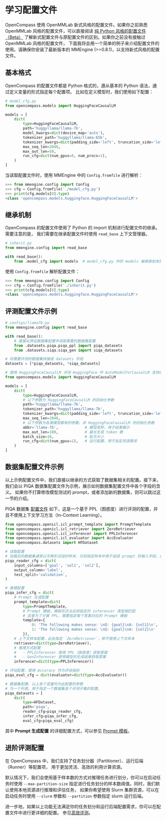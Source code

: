# 学习配置文件

OpenCompass 使用 OpenMMLab 新式风格的配置文件。如果你之前熟悉 OpenMMLab 风格的配置文件，可以直接阅读
[纯 Python 风格的配置文件（Beta）](https://mmengine.readthedocs.io/zh_CN/latest/advanced_tutorials/config.html#python-beta)
了解新式配置文件与原配置文件的区别。如果你之前没有接触过 OpenMMLab 风格的配置文件，
下面我将会用一个简单的例子来介绍配置文件的使用。请确保你安装了最新版本的 MMEngine (>=0.8.1)，以支持新式风格的配置文件。

## 基本格式

OpenCompass 的配置文件都是 Python 格式的，遵从基本的 Python 语法，通过定义变量的形式指定每个配置项。
比如在定义模型时，我们使用如下配置：

```python
# model_cfg.py
from opencompass.models import HuggingFaceCausalLM

models = [
    dict(
        type=HuggingFaceCausalLM,
        path='huggyllama/llama-7b',
        model_kwargs=dict(device_map='auto'),
        tokenizer_path='huggyllama/llama-65b',
        tokenizer_kwargs=dict(padding_side='left', truncation_side='left'),
        max_seq_len=2048,
        max_out_len=50,
        run_cfg=dict(num_gpus=8, num_procs=1),
    )
]
```

当读取配置文件时，使用 MMEngine 中的 `Config.fromfile` 进行解析：

```python
>>> from mmengine.config import Config
>>> cfg = Config.fromfile('./model_cfg.py')
>>> print(cfg.models[0].type)
<class 'opencompass.models.huggingface.HuggingFaceCausalLM'>
```

## 继承机制

OpenCompass 的配置文件使用了 Python 的 import 机制进行配置文件的继承。需要注意的是，
我们需要在继承配置文件时使用 `read_base` 上下文管理器。

```python
# inherit.py
from mmengine.config import read_base

with read_base():
    from .model_cfg import models  # model_cfg.py 中的 models 被继承到本配置文件
```

使用 `Config.fromfile` 解析配置文件：

```python
>>> from mmengine.config import Config
>>> cfg = Config.fromfile('./inherit.py')
>>> print(cfg.models[0].type)
<class 'opencompass.models.huggingface.HuggingFaceCausalLM'>
```

## 评测配置文件示例

```python
# configs/llama7b.py
from mmengine.config import read_base

with read_base():
    # 直接从预设数据集配置中读取需要的数据集配置
    from .datasets.piqa.piqa_ppl import piqa_datasets
    from .datasets.siqa.siqa_gen import siqa_datasets

# 将需要评测的数据集拼接成 datasets 字段
datasets = [*piqa_datasets, *siqa_datasets]

# 使用 HuggingFaceCausalLM 评测 HuggingFace 中 AutoModelForCausalLM 支持的模型
from opencompass.models import HuggingFaceCausalLM

models = [
    dict(
        type=HuggingFaceCausalLM,
        # 以下参数为 HuggingFaceCausalLM 的初始化参数
        path='huggyllama/llama-7b',
        tokenizer_path='huggyllama/llama-7b',
        tokenizer_kwargs=dict(padding_side='left', truncation_side='left'),
        max_seq_len=2048,
        # 以下参数为各类模型都有的参数，非 HuggingFaceCausalLM 的初始化参数
        abbr='llama-7b',            # 模型简称，用于结果展示
        max_out_len=100,            # 最长生成 token 数
        batch_size=16,              # 批次大小
        run_cfg=dict(num_gpus=1),   # 运行配置，用于指定资源需求
    )
]
```

## 数据集配置文件示例

以上示例配置文件中，我们直接以继承的方式获取了数据集相关的配置。接下来，
我们会以 PIQA 数据集配置文件为示例，展示如何数据集配置文件中各个字段的含义。
如果你不打算修改模型测试的 prompt，或者添加新的数据集，则可以跳过这一节的介绍。

PIQA 数据集 [配置文件](https://github.com/InternLM/opencompass/blob/main/configs/datasets/piqa/piqa_ppl_1cf9f0.py)
如下，这是一个基于 PPL（困惑度）进行评测的配置，并且不使用上下文学习方法（In-Context Learning）。

```python
from opencompass.openicl.icl_prompt_template import PromptTemplate
from opencompass.openicl.icl_retriever import ZeroRetriever
from opencompass.openicl.icl_inferencer import PPLInferencer
from opencompass.openicl.icl_evaluator import AccEvaluator
from opencompass.datasets import HFDataset

# 读取配置
# 加载后的数据集通常以字典形式组织样本，分别指定样本中用于组成 prompt 的输入字段，和作为答案的输出字段
piqa_reader_cfg = dict(
    input_columns=['goal', 'sol1', 'sol2'],
    output_column='label',
    test_split='validation',
)

# 推理配置
piqa_infer_cfg = dict(
    # Prompt 生成配置
    prompt_template=dict(
        type=PromptTemplate,
        # Prompt 模板，模板形式与后续指定的 inferencer 类型相匹配
        # 这里为了计算 PPL，需要指定每个答案对应的 Prompt 模板
        template={
            0: 'The following makes sense: \nQ: {goal}\nA: {sol1}\n',
            1: 'The following makes sense: \nQ: {goal}\nA: {sol2}\n'
        }),
    # 上下文样本配置，此处指定 `ZeroRetriever`，即不使用上下文样本
    retriever=dict(type=ZeroRetriever),
    # 推理方式配置
    #   - PPLInferencer 使用 PPL（困惑度）获取答案
    #   - GenInferencer 使用模型的生成结果获取答案
    inferencer=dict(type=PPLInferencer))

# 评估配置，使用 Accuracy 作为评估指标
piqa_eval_cfg = dict(evaluator=dict(type=AccEvaluator))

# 数据集配置，以上各个变量均为此配置的参数
# 为一个列表，用于指定一个数据集各个评测子集的配置。
piqa_datasets = [
    dict(
        type=HFDataset,
        path='piqa',
        reader_cfg=piqa_reader_cfg,
        infer_cfg=piqa_infer_cfg,
        eval_cfg=piqa_eval_cfg)
```

其中 **Prompt 生成配置** 的详细配置方式，可以参见 [Prompt 模板](../prompt/prompt_template.md)。

## 进阶评测配置

在 OpenCompass 中，我们支持了任务划分器（Partitioner）、运行后端（Runner）等配置项，
用于更加灵活、高效的利用计算资源。

默认情况下，我们会使用基于样本数的方式对推理任务进行划分，你可以在启动任务时使用
`--max-partition-size` 指定进行任务划分的样本数阈值。同时，我们默认使用本地资源进行推理和评估任务，
如果你希望使用 Slurm 集群资源，可以在启动任务时使用 `--slurm` 参数和 `--partition` 参数指定 slurm 运行后端。

进一步地，如果以上功能无法满足你的任务划分和运行后端配置需求，你可以在配置文件中进行更详细的配置。
参见[高效评测](./evaluation.md)。
